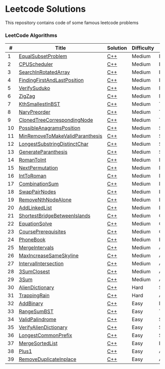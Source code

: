 Leetcode Solutions
========
This repository contains code of some famous leetcode problems

### LeetCode Algorithms

| # | Title | Solution | Difficulty | Topic |
|---| ----- | -------- | ---------- | ----- |
|1|[EqualSubsetProblem](https://leetcode.com/problems/partition-equal-subset-sum/submissions/) | [C++](./algorithms/cpp/Medium/Dynamic_Programming/EqualSubsetProblem.cpp)|Medium|Dynamic_Programming
|2|[CPUScheduler](https://leetcode.com/problems/task-scheduler/) | [C++](./algorithms/cpp/Medium/Brute_Implementation/CPUScheduler.cpp)|Medium|Brute_Implementation
|3|[SearchInRotatedArray](https://leetcode.com/problems/search-in-rotated-sorted-array/) | [C++](./algorithms/cpp/Medium/Binary_Search/SearchInRotatedArray.cpp)|Medium|Binary_Search
|4|[FindingFirstAndLastPosition](https://leetcode.com/problems/find-first-and-last-position-of-element-in-sorted-array/) | [C++](./algorithms/cpp/Medium/Binary_Search/FindingFirstAndLastPosition.cpp)|Medium|Binary_Search
|5|[VerifySuduko](https://leetcode.com/problems/valid-sudoku/) | [C++](./algorithms/cpp/Medium/Matrix/VerifySuduko.cpp)|Medium|Matrix
|6|[ZigZag](https://leetcode.com/problems/zigzag-conversion/) | [C++](./algorithms/cpp/Medium/Matrix/ZigZag.cpp)|Medium|Matrix
|7|[KthSmallestInBST](https://leetcode.com/problems/kth-smallest-element-in-a-bst/) | [C++](./algorithms/cpp/Medium/Trees/KthSmallestInBST.cpp)|Medium|Trees
|8|[NaryPreorder](https://leetcode.com/problems/n-ary-tree-preorder-traversal/submissions/) | [C++](./algorithms/cpp/Medium/Trees/NaryPreorder.cpp)|Medium|Trees
|9|[ClonedTreeCorrespondingNode](https://leetcode.com/problems/find-a-corresponding-node-of-a-binary-tree-in-a-clone-of-that-tree/) | [C++](./algorithms/cpp/Medium/Trees/ClonedTreeCorrespondingNode.cpp)|Medium|Trees
|10|[PossibleAnagramsPosition](https://leetcode.com/problems/find-all-anagrams-in-a-string/) | [C++](./algorithms/cpp/Medium/Strings/PossibleAnagramsPosition.cpp)|Medium|Strings
|11|[MinRemoveToMakeValidParanthesis](https://leetcode.com/problems/minimum-remove-to-make-valid-parentheses/) | [C++](./algorithms/cpp/Medium/Strings/MinRemoveToMakeValidParanthesis.cpp)|Medium|Strings
|12|[LongestSubstringDistinctChar](https://leetcode.com/problems/longest-substring-without-repeating-characters/) | [C++](./algorithms/cpp/Medium/Strings/LongestSubstringDistinctChar.cpp)|Medium|Strings
|13|[GenerateParanthesis](https://leetcode.com/problems/generate-parentheses/) | [C++](./algorithms/cpp/Medium/Strings/GenerateParanthesis.cpp)|Medium|Strings
|14|[RomanToInt](https://leetcode.com/problems/roman-to-integer/) | [C++](./algorithms/cpp/Medium/Maths/RomanToInt.cpp)|Medium|Maths
|15|[NextPermutation](https://leetcode.com/problems/next-permutation/) | [C++](./algorithms/cpp/Medium/Maths/NextPermutation.cpp)|Medium|Maths
|16|[IntToRoman](https://leetcode.com/problems/integer-to-roman/) | [C++](./algorithms/cpp/Medium/Maths/IntToRoman.cpp)|Medium|Maths
|17|[CombinationSum](https://leetcode.com/problems/combination-sum/submissions/) | [C++](./algorithms/cpp/Medium/Maths/CombinationSum.cpp)|Medium|Maths
|18|[SwapPairNodes](https://leetcode.com/problems/swap-nodes-in-pairs/) | [C++](./algorithms/cpp/Medium/LinkedList/SwapPairNodes.cpp)|Medium|LinkedList
|19|[RemoveNthNodeAlone](https://leetcode.com/problems/remove-nth-node-from-end-of-list/) | [C++](./algorithms/cpp/Medium/LinkedList/RemoveNthNodeAlone.cpp)|Medium|LinkedList
|20|[AddLinkedList](https://leetcode.com/problems/add-two-numbers/) | [C++](./algorithms/cpp/Medium/LinkedList/AddLinkedList.cpp)|Medium|LinkedList
|21|[ShortestBridgeBetweenIslands](https://leetcode.com/problems/shortest-bridge/) | [C++](./algorithms/cpp/Medium/Graphs/ShortestBridgeBetweenIslands.cpp)|Medium|Graphs
|22|[EquationSolve](https://leetcode.com/problems/evaluate-division/) | [C++](./algorithms/cpp/Medium/Graphs/EquationSolve.cpp)|Medium|Graphs
|23|[CoursePrerequisites](https://leetcode.com/problems/course-schedule/) | [C++](./algorithms/cpp/Medium/Graphs/CoursePrerequisites.cpp)|Medium|Graphs
|24|[PhoneBook](https://leetcode.com/problems/letter-combinations-of-a-phone-number/) | [C++](./algorithms/cpp/Medium/Backtracking/PhoneBook.cpp)|Medium|Backtracking
|25|[MergeIntervals](https://leetcode.com/problems/merge-intervals/) | [C++](./algorithms/cpp/Medium/Arrays/MergeIntervals.cpp)|Medium|Arrays
|26|[MaxIncreaseSameSkyline](https://leetcode.com/problems/max-increase-to-keep-city-skyline/) | [C++](./algorithms/cpp/Medium/Arrays/MaxIncreaseSameSkyline.cpp)|Medium|Arrays
|27|[IntervalIntersection](https://leetcode.com/problems/interval-list-intersections/) | [C++](./algorithms/cpp/Medium/Arrays/IntervalIntersection.cpp)|Medium|Arrays
|28|[3SumClosest](https://leetcode.com/problems/3sum-closest/) | [C++](./algorithms/cpp/Medium/Arrays/3SumClosest.cpp)|Medium|Arrays
|29|[3Sum](https://leetcode.com/problems/3sum/) | [C++](./algorithms/cpp/Medium/Arrays/3Sum.cpp)|Medium|Arrays
|30|[AlienDictionary](https://practice.geeksforgeeks.org/problems/alien-dictionary/1) | [C++](./algorithms/cpp/Hard/String/AlienDictionary.cpp)|Hard|String
|31|[TrappingRain](https://leetcode.com/problems/trapping-rain-water/) | [C++](./algorithms/cpp/Hard/Arrays/TrappingRain.cpp)|Hard|Arrays
|32|[AddBinary](https://leetcode.com/problems/add-binary/) | [C++](./algorithms/cpp/Easy/Maths/AddBinary.cpp)|Easy|Maths
|33|[RangeSumBST](https://leetcode.com/problems/range-sum-of-bst/) | [C++](./algorithms/cpp/Easy/Trees/RangeSumBST.cpp)|Easy|Trees
|34|[ValidPalindrome](https://leetcode.com/problems/valid-palindrome-ii/) | [C++](./algorithms/cpp/Easy/String/ValidPalindrome.cpp)|Easy|String
|35|[VerifyAlienDictionary](https://leetcode.com/problems/verifying-an-alien-dictionary/) | [C++](./algorithms/cpp/Easy/String/VerifyAlienDictionary.cpp)|Easy|String
|36|[LongestCommonPrefix](https://leetcode.com/problems/longest-common-prefix/) | [C++](./algorithms/cpp/Easy/String/LongestCommonPrefix.cpp)|Easy|String
|37|[MergeSortedList](https://leetcode.com/problems/merge-two-sorted-lists/) | [C++](./algorithms/cpp/Easy/LinkedList/MergeSortedList.cpp)|Easy|LinkedList
|38|[Plus1](https://leetcode.com/problems/plus-one/) | [C++](./algorithms/cpp/Easy/Arrays/Plus1.cpp)|Easy|Arrays
|39|[RemoveDuplicateInplace](https://leetcode.com/problems/remove-duplicates-from-sorted-array/) | [C++](./algorithms/cpp/Easy/Arrays/RemoveDuplicateInplace.cpp)|Easy|Arrays
